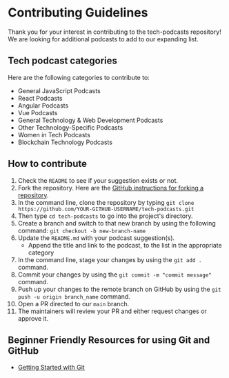 # Contributing Guidelines

Thank you for your interest in contributing to the tech-podcasts repository! We are looking for additional podcasts to add to our expanding list.

## Tech podcast categories

Here are the following categories to contribute to:

- General JavaScript Podcasts
- React Podcasts
- Angular Podcasts
- Vue Podcasts
- General Technology & Web Development Podcasts
- Other Technology-Specific Podcasts
- Women in Tech Podcasts
- Blockchain Technology Podcasts

## How to contribute

1. Check the `README` to see if your suggestion exists or not.
2. Fork the repository. Here are the [GitHub instructions for forking a repository](https://docs.github.com/en/get-started/quickstart/fork-a-repo).
3. In the command line, clone the repository by typing `git clone https://github.com/YOUR-GITHUB-USERNAME/tech-podcasts.git`
4. Then type `cd tech-podcasts` to go into the project's directory.
5. Create a branch and switch to that new branch by using the following command: `git checkout -b new-branch-name`
6. Update the `README.md` with your podcast suggestion(s).
   - Append the title and link to the podcast, to the list in the appropriate category
7. In the command line, stage your changes by using the `git add .` command.
8. Commit your changes by using the `git commit -m "commit message"` command.
9. Push up your changes to the remote branch on GitHub by using the `git push -u origin branch_name` command.
10. Open a PR directed to our `main` branch.
11. The maintainers will review your PR and either request changes or approve it.

## Beginner Friendly Resources for using Git and GitHub

- [Getting Started with Git](https://www.thisdot.co/blog/getting-started-with-git)
